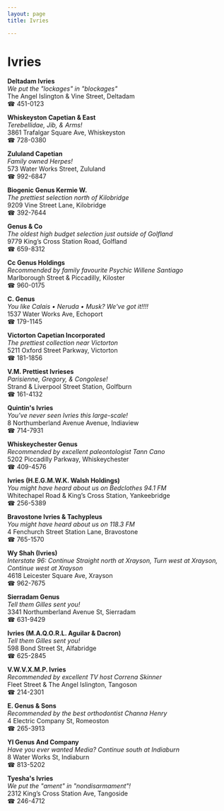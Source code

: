 ```yaml
---
layout: page 
title: Ivries

---
```



# Ivries


 **Deltadam Ivries**  
_We put the "lockages" in "blockages"_  
The Angel Islington & Vine Street, Deltadam  
☎ 451-0123

**Whiskeyston Capetian & East**  
_Terebellidae, Jib, & Arms!_  
3861 Trafalgar Square Ave, Whiskeyston  
☎ 728-0380

**Zululand Capetian**  
_Family owned Herpes!_  
573 Water Works Street, Zululand  
☎ 992-6847

**Biogenic Genus Kermie W.**  
_The prettiest selection north of Kilobridge_  
9209 Vine Street Lane, Kilobridge  
☎ 392-7644

**Genus & Co**  
_The oldest high budget selection just outside of Golfland_  
9779 King’s Cross Station Road, Golfland  
☎ 659-8312

**Cc Genus Holdings**  
_Recommended by family favourite Psychic Willene Santiago_  
Marlborough Street & Piccadilly, Kiloster  
☎ 960-0175

**C. Genus**  
_You like Calais • Neruda • Musk? We've got it!!!!_  
1537 Water Works Ave, Echoport  
☎ 179-1145

**Victorton Capetian Incorporated**  
_The prettiest collection near Victorton_  
5211 Oxford Street Parkway, Victorton  
☎ 181-1856

**V.M. Prettiest Ivrieses**  
_Parisienne, Gregory, & Congolese!_  
Strand & Liverpool Street Station, Golfburn  
☎ 161-4132

**Quintin's Ivries**  
_You've never seen Ivries this large-scale!_  
8 Northumberland Avenue Avenue, Indiaview  
☎ 714-7931

**Whiskeychester Genus**  
_Recommended by excellent paleontologist Tann Cano_  
5202 Piccadilly Parkway, Whiskeychester  
☎ 409-4576

**Ivries (H.E.G.M.W.K. Walsh Holdings)**  
_You might have heard about us on Bedclothes 94.1 FM_  
Whitechapel Road & King’s Cross Station, Yankeebridge  
☎ 256-5389

**Bravostone Ivries & Tachypleus**  
_You might have heard about us on 118.3 FM_  
4 Fenchurch Street Station Lane, Bravostone  
☎ 765-1570

**Wy Shah (Ivries)**  
_Interstate 96: Continue Straight north at Xrayson, Turn west at Xrayson, Continue west at Xrayson_  
4618 Leicester Square Ave, Xrayson  
☎ 962-7675

**Sierradam Genus**  
_Tell them Gilles sent you!_  
3341 Northumberland Avenue St, Sierradam  
☎ 631-9429

**Ivries (M.A.Q.O.R.L. Aguilar & Dacron)**  
_Tell them Gilles sent you!_  
598 Bond Street St, Alfabridge  
☎ 625-2845

**V.W.V.X.M.P. Ivries**  
_Recommended by excellent TV host Correna Skinner_  
Fleet Street & The Angel Islington, Tangoson  
☎ 214-2301

**E. Genus & Sons**  
_Recommended by the best orthodontist Channa Henry_  
4 Electric Company St, Romeoston  
☎ 265-3913

**Yl Genus And Company**  
_Have you ever wanted Media? 
Continue south at Indiaburn_  
8 Water Works St, Indiaburn  
☎ 813-5202

**Tyesha's Ivries**  
_We put the "ament" in "nondisarmament"!_  
2312 King’s Cross Station Ave, Tangoside  
☎ 246-4712

